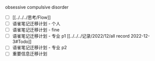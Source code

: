obsessive compulsive disorder

- [ ] [[../../../思考/Flow]]
- [ ] 语雀笔记迁移计划 - 个人
- [ ] 语雀笔记迁移计划 - fine
- [ ] 语雀笔记迁移计划 - 专业 p1 [[../../../记录/2022/12/all record 2022-12-3#Todo]]
- [ ] 语雀笔记迁移计划 - 专业 p2
- [ ] 重要信息迁移计划